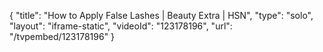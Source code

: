 {
    "title": "How to Apply False Lashes | Beauty Extra | HSN",
    "type": "solo",
    "layout": "iframe-static",
    "videoId": "123178196",
    "url": "\/tvpembed\/123178196"
}